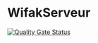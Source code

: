 # WifakServeur
[![Quality Gate Status](https://sonarcloud.io/api/project_badges/measure?project=mohamedikbel_WifakServeur&metric=alert_status)](https://sonarcloud.io/dashboard?id=mohamedikbel_WifakServeur)
